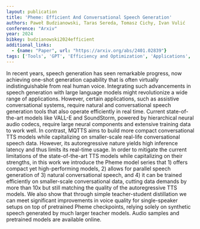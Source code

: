 ```yaml
---
layout: publication
title: 'Pheme: Efficient And Conversational Speech Generation'
authors: Paweł Budzianowski, Taras Sereda, Tomasz Cichy, Ivan Vulić
conference: "Arxiv"
year: 2024
bibkey: budzianowski2024efficient
additional_links:
  - {name: "Paper", url: "https://arxiv.org/abs/2401.02839"}
tags: ['Tools', 'GPT', 'Efficiency and Optimization', 'Applications', 'Training Techniques', 'Pretraining Methods', 'Distillation']
---
```

In recent years, speech generation has seen remarkable progress, now
achieving one-shot generation capability that is often virtually
indistinguishable from real human voice. Integrating such advancements in
speech generation with large language models might revolutionize a wide range
of applications. However, certain applications, such as assistive
conversational systems, require natural and conversational speech generation
tools that also operate efficiently in real time. Current state-of-the-art
models like VALL-E and SoundStorm, powered by hierarchical neural audio codecs,
require large neural components and extensive training data to work well. In
contrast, MQTTS aims to build more compact conversational TTS models while
capitalizing on smaller-scale real-life conversational speech data. However,
its autoregressive nature yields high inference latency and thus limits its
real-time usage. In order to mitigate the current limitations of the
state-of-the-art TTS models while capitalizing on their strengths, in this work
we introduce the Pheme model series that 1) offers compact yet high-performing
models, 2) allows for parallel speech generation of 3) natural conversational
speech, and 4) it can be trained efficiently on smaller-scale conversational
data, cutting data demands by more than 10x but still matching the quality of
the autoregressive TTS models. We also show that through simple teacher-student
distillation we can meet significant improvements in voice quality for
single-speaker setups on top of pretrained Pheme checkpoints, relying solely on
synthetic speech generated by much larger teacher models. Audio samples and
pretrained models are available online.
